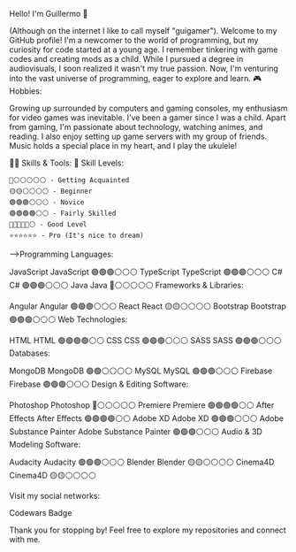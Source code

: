 Hello! I'm Guillermo 👋

(Although on the internet I like to call myself "guigamer").
Welcome to my GitHub profile! I'm a newcomer to the world of programming, but my curiosity for code started at a young age. I remember tinkering with game codes and creating mods as a child. While I pursued a degree in audiovisuals, I soon realized it wasn't my true passion. Now, I'm venturing into the vast universe of programming, eager to explore and learn.
🎮 Hobbies:

Growing up surrounded by computers and gaming consoles, my enthusiasm for video games was inevitable. I've been a gamer since I was a child. Apart from gaming, I'm passionate about technology, watching animes, and reading. I also enjoy setting up game servers with my group of friends. Music holds a special place in my heart, and I play the ukulele!

👩‍💻 Skills & Tools:
🌟 Skill Levels:

    🔴⚪⚪⚪⚪⚪ - Getting Acquainted
    🟡🟡⚪⚪⚪⚪ - Beginner
    🟢🟢🟢⚪⚪⚪ - Novice
    🟢🟢🟢🟢⚪⚪ - Fairly Skilled
    🔵🔵🔵🔵🔵⚪ - Good Level
    ⭐⭐⭐⭐⭐⭐ - Pro (It's nice to dream)
  
-->Programming Languages:
		 
JavaScript 	JavaScript 🟢🟢🟢⚪⚪⚪
TypeScript 	TypeScript 🟢🟢🟢⚪⚪⚪
C# 	C# 🟢🟢🟢⚪⚪⚪
Java 	Java 🔴⚪⚪⚪⚪⚪
Frameworks & Libraries:
		
Angular 	Angular 	🟢🟢🟢⚪⚪⚪
React 	React 	🟡🟡⚪⚪⚪⚪
Bootstrap 	Bootstrap 	🟢🟢🟢⚪⚪⚪
Web Technologies:
		
HTML 	HTML 	🟢🟢🟢🟢⚪⚪
CSS 	CSS 	🟢🟢🟢⚪⚪⚪
SASS 	SASS 	🟢🟢🟢⚪⚪⚪
Databases:
		
MongoDB 	MongoDB 	🟢🟢⚪⚪⚪⚪
MySQL 	MySQL 	🟢🟢🟢⚪⚪⚪
Firebase 	Firebase 	🟢🟢🟢⚪⚪⚪
Design & Editing Software:
		
Photoshop 	Photoshop 	🔴⚪⚪⚪⚪⚪
Premiere 	Premiere 	🟢🟢🟢🟢⚪⚪
After Effects 	After Effects 	🟢🟢🟢🟢⚪⚪
Adobe XD 	Adobe XD 	🟢🟢🟢⚪⚪⚪
Adobe Substance Painter 	Adobe Substance Painter 	🟢🟢🟢⚪⚪⚪
Audio & 3D Modeling Software:
		
Audacity 	Audacity 	🟢🟢🟢⚪⚪⚪
Blender 	Blender 	🟡🟡⚪⚪⚪⚪
Cinema4D 	Cinema4D 	🟡🟡⚪⚪⚪⚪

Visit my social networks:

Codewars Badge

Thank you for stopping by! Feel free to explore my repositories and connect with me.
